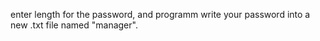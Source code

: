 enter length for the password, and programm write your password into a new .txt file named "manager".
